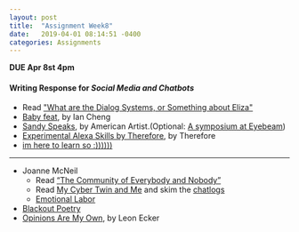 ```yaml
---
layout: post
title:  "Assignment Week8"
date:   2019-04-01 08:14:51 -0400
categories: Assignments
---
```

**DUE Apr 8st 4pm**

#### Writing Response for *Social Media and Chatbots*

*  Read ["What are the Dialog Systems, or Something about Eliza"](https://medium.com/@madrugado/what-are-the-dialog-systems-or-something-about-eliza-9aefb551eaaa)
* [Baby feat](https://vimeo.com/85436452), by Ian Cheng
* [Sandy Speaks](https://mcachicago.org/Publications/Websites/I-Was-Raised-On-The-Internet/Artworks/American-Artist-Sandy-Speaks-2016), by American Artist.(Optional: [A symposium at Eyebeam](https://www.youtube.com/watch?v=goiPSz_BSiQ))
* [Experimental Alexa Skills by Therefore](https://www.studiotherefore.com/alexa-skills), by Therefore
* [im here to learn so :))))))](http://www.zachblas.info/works/im-here-to-learn-so/)

---

* Joanne McNeil
  * Read [“The Community of Everybody and Nobody”](https://mcachicago.org/Publications/Blog/2018/The-Community-Of-Everybody-And-Nobody)
  * Read [My Cyber Twin and Me](http://www.joannemcneil.com/my-cyber-twin-and-me/) and skim the [chatlogs](http://joannetwin.tumblr.com/)
  * [Emotional Labor](http://www.joannemcneil.com/gallery/emotional-labor/)
* [Blackout Poetry](https://github.com/lilymatcha/blacklight)
* [Opinions Are My Own](https://chrome.google.com/webstore/detail/opinions-are-my-own/khieoiopkamkfgfgddiciaiogcolelhj), by Leon Ecker

